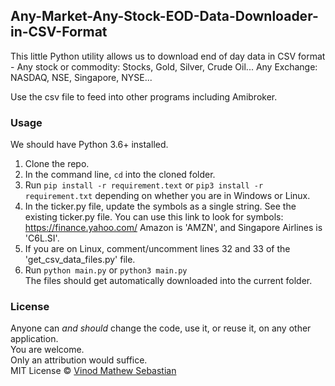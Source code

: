 ## Any-Market-Any-Stock-EOD-Data-Downloader-in-CSV-Format

This little Python utility allows us to download end of day data in CSV format - Any stock or commodity: Stocks, Gold, Silver, Crude Oil... Any Exchange: NASDAQ, NSE, Singapore, NYSE...

Use the csv file to feed into other programs including Amibroker.


### Usage

We should have Python 3.6+ installed.

1. Clone the repo.
2. In the command line, ```cd``` into the cloned folder.
3. Run ```pip install -r requirement.text``` or ```pip3 install -r requirement.txt``` depending on whether you are in Windows or Linux.
4. In the ticker.py file, update the symbols as a single string. See the existing ticker.py file. You can use this link to look for symbols: https://finance.yahoo.com/ 
Amazon is 'AMZN', and Singapore Airlines is 'C6L.SI'.
5. If you are on Linux, comment/uncomment lines 32 and 33 of the 'get_csv_data_files.py' file.
5. Run ```python main.py``` or ```python3 main.py```<br/> The files should get automatically downloaded into the current folder.

### License
Anyone can _and should_ change the code, use it, or reuse it, on any other application.<br/> You are welcome. <br/> Only an attribution would suffice. <br/> MIT License &copy; [Vinod Mathew Sebastian](https://vinod-vms.netlify.app)
